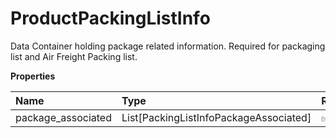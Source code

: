 # ProductPackingListInfo

Data Container holding package related information. Required for packaging list and Air Freight Packing list.

**Properties**

| Name               | Type                                   | Required | Description |
| :----------------- | :------------------------------------- | :------- | :---------- |
| package_associated | List[PackingListInfoPackageAssociated] | ✅       |             |

<!-- This file was generated by liblab | https://liblab.com/ -->
